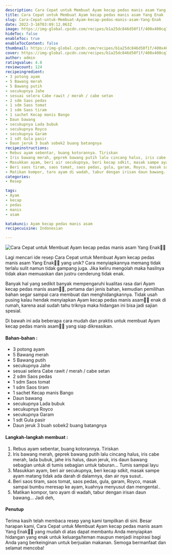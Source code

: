 ```yaml
---
description: Cara Cepat untuk Membuat Ayam kecap pedas manis asam Yang Enak"
title: Cara Cepat untuk Membuat Ayam kecap pedas manis asam Yang Enak
slug: Cara-Cepat-untuk-Membuat-Ayam-kecap-pedas-manis-asam-Yang-Enak
date: 2022-3-16T03:09:12.063Z
image: https://img-global.cpcdn.com/recipes/b1a25dc846d50f1f/400x400cq70/photo.jpg
hideToc: false
enableToc: true
enableTocContent: false
thumbnail: https://img-global.cpcdn.com/recipes/b1a25dc846d50f1f/400x400cq70/photo.jpg
cover: https://img-global.cpcdn.com/recipes/b1a25dc846d50f1f/400x400cq70/photo.jpg
author: admin
ratingvalue: 4.8
reviewcount: 124
recipeingredient:
- 3 potong ayam
- 5 Bawang merah
- 5 Bawang putih
- secukupnya Jahe
- sesuai selera Cabe rawit / merah / cabe setan
- 2 sdm Saos pedas
- 1 sdm Saos tomat
- 1 sdm Saos tiram
- 1 sachet Kecap manis Bango
- Daun bawang
- secukupnya Lada bubuk
- secukupnya Royco
- secukupnya Garam
- 1 sdt Gula pasir
- Daun jeruk 3 buah sobek2 buang batangnya
recipeinstructions:
- Rebus ayam sebentar, buang kotorannya. Tiriskan
- Iris bawang merah, geprek bawang putih lalu cincang halus, iris cabe merah, lada bubuk, jahe iris halus, daun jeruk, iris daun bawang sebagian untuk di tumis sebagian untuk taburan... Tumis sampai layu
- Masukkan ayam, beri air secukupnya, beri kecap sdkit, masak sampe ayam matang tidak ada darah di dalamnya, dan air nya susut..
- Beri saos tiram, saos tomat, saos pedas, gula, garam, Royco, masak sampai bumbu meresap ke ayam, kuahnya menyusut dan mengental..
- Matikan kompor, taro ayam di wadah, tabur dengan irisan daun bawang... Jadi deh,
categories:
- Resep

tags:
- Ayam
- kecap
- pedas
- manis
- asam

katakunci: Ayam kecap pedas manis asam
recipecuisine: Indonesian

---
```


![Cara Cepat untuk Membuat Ayam kecap pedas manis asam Yang Enak👩‍🍳](https://img-global.cpcdn.com/recipes/b1a25dc846d50f1f/400x400cq70/photo.jpg)

Lagi mencari ide resep Cara Cepat untuk Membuat Ayam kecap pedas manis asam Yang Enak👩‍🍳 yang unik? Cara menyiapkannya memang tidak terlalu sulit namun tidak gampang juga. Jika keliru mengolah maka hasilnya tidak akan memuaskan dan justru cenderung tidak enak.

Banyak hal yang sedikit banyak mempengaruhi kualitas rasa dari Ayam kecap pedas manis asam👩‍🍳, pertama dari jenis bahan, kemudian pemilihan bahan segar sampai cara membuat dan menghidangkannya. Tidak usah pusing kalau hendak menyiapkan Ayam kecap pedas manis asam👩‍🍳 enak di rumah, karena asal sudah tahu triknya maka hidangan ini bisa jadi sajian spesial.

Di bawah ini ada beberapa cara mudah dan praktis untuk membuat Ayam kecap pedas manis asam👩‍🍳 yang siap dikreasikan.

<!--inarticleads1-->

#### Bahan-bahan :

- 3 potong ayam
- 5 Bawang merah
- 5 Bawang putih
- secukupnya Jahe
- sesuai selera Cabe rawit / merah / cabe setan
- 2 sdm Saos pedas
- 1 sdm Saos tomat
- 1 sdm Saos tiram
- 1 sachet Kecap manis Bango
- Daun bawang
- secukupnya Lada bubuk
- secukupnya Royco
- secukupnya Garam
- 1 sdt Gula pasir
- Daun jeruk 3 buah sobek2 buang batangnya

<!--inarticleads2-->

#### Langkah-langkah membuat :

1. Rebus ayam sebentar, buang kotorannya. Tiriskan
1. Iris bawang merah, geprek bawang putih lalu cincang halus, iris cabe merah, lada bubuk, jahe iris halus, daun jeruk, iris daun bawang sebagian untuk di tumis sebagian untuk taburan... Tumis sampai layu
1. Masukkan ayam, beri air secukupnya, beri kecap sdkit, masak sampe ayam matang tidak ada darah di dalamnya, dan air nya susut..
1. Beri saos tiram, saos tomat, saos pedas, gula, garam, Royco, masak sampai bumbu meresap ke ayam, kuahnya menyusut dan mengental..
1. Matikan kompor, taro ayam di wadah, tabur dengan irisan daun bawang... Jadi deh,

#### Penutup

Terima kasih telah membaca resep yang kami tampilkan di sini. Besar harapan kami, Cara Cepat untuk Membuat Ayam kecap pedas manis asam Yang Enak👩‍🍳 yang mudah di atas dapat membantu Anda menyiapkan hidangan yang enak untuk keluarga/teman maupun menjadi inspirasi bagi Anda yang berkeinginan untuk berjualan makanan. Semoga bermanfaat dan selamat mencoba!